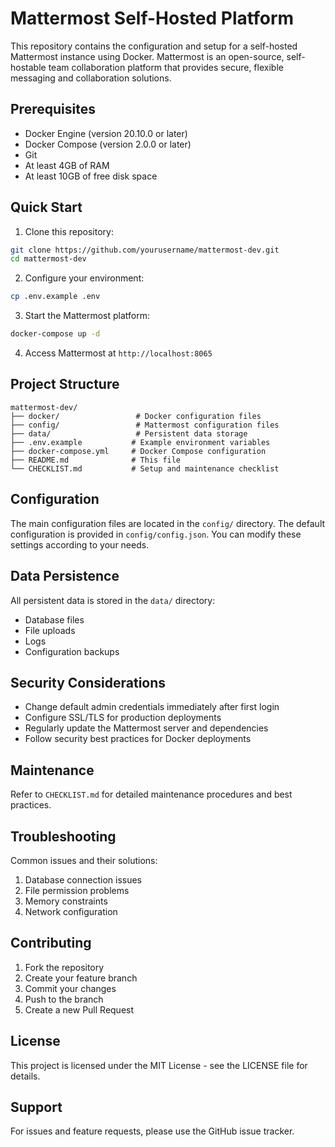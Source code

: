 # Mattermost Self-Hosted Platform

This repository contains the configuration and setup for a self-hosted Mattermost instance using Docker. Mattermost is an open-source, self-hostable team collaboration platform that provides secure, flexible messaging and collaboration solutions.

## Prerequisites

- Docker Engine (version 20.10.0 or later)
- Docker Compose (version 2.0.0 or later)
- Git
- At least 4GB of RAM
- At least 10GB of free disk space

## Quick Start

1. Clone this repository:
```bash
git clone https://github.com/yourusername/mattermost-dev.git
cd mattermost-dev
```

2. Configure your environment:
```bash
cp .env.example .env
```

3. Start the Mattermost platform:
```bash
docker-compose up -d
```

4. Access Mattermost at `http://localhost:8065`

## Project Structure

```
mattermost-dev/
├── docker/                 # Docker configuration files
├── config/                 # Mattermost configuration files
├── data/                   # Persistent data storage
├── .env.example           # Example environment variables
├── docker-compose.yml     # Docker Compose configuration
├── README.md              # This file
└── CHECKLIST.md           # Setup and maintenance checklist
```

## Configuration

The main configuration files are located in the `config/` directory. The default configuration is provided in `config/config.json`. You can modify these settings according to your needs.

## Data Persistence

All persistent data is stored in the `data/` directory:
- Database files
- File uploads
- Logs
- Configuration backups

## Security Considerations

- Change default admin credentials immediately after first login
- Configure SSL/TLS for production deployments
- Regularly update the Mattermost server and dependencies
- Follow security best practices for Docker deployments

## Maintenance

Refer to `CHECKLIST.md` for detailed maintenance procedures and best practices.

## Troubleshooting

Common issues and their solutions:
1. Database connection issues
2. File permission problems
3. Memory constraints
4. Network configuration

## Contributing

1. Fork the repository
2. Create your feature branch
3. Commit your changes
4. Push to the branch
5. Create a new Pull Request

## License

This project is licensed under the MIT License - see the LICENSE file for details.

## Support

For issues and feature requests, please use the GitHub issue tracker. 